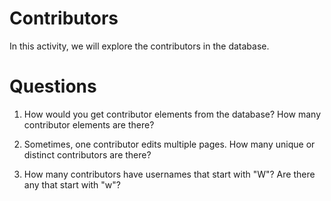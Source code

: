 # Contributors 

In this activity, we will explore the contributors in the database. 

# Questions

1) How would you get contributor elements from the database? How many contributor elements are there?

2) Sometimes, one contributor edits multiple pages. How many unique or distinct contributors are there?


3) How many contributors have usernames that start with "W"? Are there any that start with "w"?



